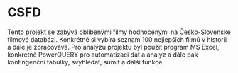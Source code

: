 # CSFD
Tento projekt se zabývá oblíbenými filmy hodnocenými na Česko-Slovenské filmové databázi. Konkrétně si vybírá seznam 100 nejlepších filmů v historii a dále je zpracovává. Pro analýzu projektu byl použit program MS Excel, konkrétně PowerQUERY pro automatizaci dat a analýz a dále pak kontingenční tabulky, svyhledat, sumif a další funkce.

